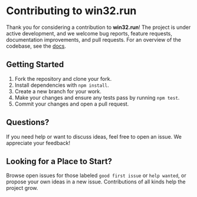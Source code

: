 # Contributing to win32.run

Thank you for considering a contribution to **win32.run**! The project is under active development, and we welcome bug reports, feature requests, documentation improvements, and pull requests. For an overview of the codebase, see the [docs](docs/README.md).

## Getting Started

1. Fork the repository and clone your fork.
2. Install dependencies with `npm install`.
3. Create a new branch for your work.
4. Make your changes and ensure any tests pass by running `npm test`.
5. Commit your changes and open a pull request.

## Questions?

If you need help or want to discuss ideas, feel free to open an issue. We appreciate your feedback!

## Looking for a Place to Start?

Browse open issues for those labeled `good first issue` or `help wanted`, or propose your own ideas in a new issue. Contributions of all kinds help the project grow.

